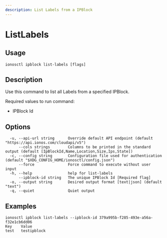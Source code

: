 ```yaml
---
description: List Labels from a IPBlock
---
```


# ListLabels

## Usage

```text
ionosctl ipblock list-labels [flags]
```

## Description

Use this command to list all Labels from a specified IPBlock.

Required values to run command:

* IPBlock Id

## Options

```text
  -u, --api-url string      Override default API endpoint (default "https://api.ionos.com/cloudapi/v5")
      --cols strings        Columns to be printed in the standard output (default [IpBlockId,Name,Location,Size,Ips,State])
  -c, --config string       Configuration file used for authentication (default "$XDG_CONFIG_HOME/ionosctl/config.json")
      --force               Force command to execute without user input
  -h, --help                help for list-labels
      --ipblock-id string   The unique IPBlock Id [Required flag]
  -o, --output string       Desired output format [text|json] (default "text")
  -q, --quiet               Quiet output
```

## Examples

```text
ionosctl ipblock list-labels --ipblock-id 379a995b-f285-493e-a56a-f32e1cb6dd06 
Key    Value
test   testipblock
```

